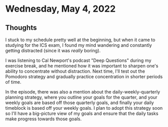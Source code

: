 # Wednesday, May 4, 2022

## Thoughts

I stuck to my schedule pretty well at the beginning, but when it came to studying for the ICS exam, I found my mind wandering and constantly getting distracted (since it was _really_ boring).

I was listening to Cal Newport's podcast "Deep Questions" during my exercise break, and he mentioned how it was important to sharpen one's ability to concentrate without distraction. Next time, I'll test out the Pomodoro strategy and gradually practice concentration in shorter periods of time.

In the episode, there was also a mention about the daily-weekly-quarterly planning strategy, where you outline your goals for the quarter, and your weekly goals are based off those quarterly goals, and finally your daily timeblock is based off your weekly goals. I plan to adopt this strategy soon so I'll have a big-picture view of my goals and ensure that the daily tasks make progress towards those goals.
